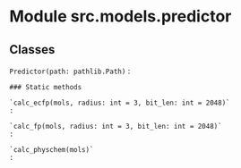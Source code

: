 Module src.models.predictor
===========================

Classes
-------

`Predictor(path: pathlib.Path)`
:   

    ### Static methods

    `calc_ecfp(mols, radius: int = 3, bit_len: int = 2048)`
    :

    `calc_fp(mols, radius: int = 3, bit_len: int = 2048)`
    :

    `calc_physchem(mols)`
    :